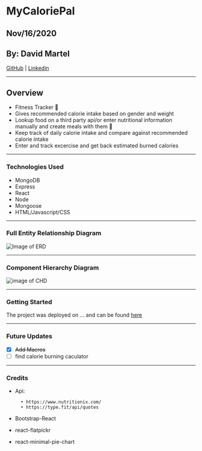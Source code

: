 # MyCaloriePal

## Nov/16/2020

## By: David Martel

[GitHub](https://github.com/davey4) | [Linkedin](https://www.linkedin.com/in/davey4/)

---

## Overview

- Fitness Tracker :muscle:
- Gives recommended calorie intake based on gender and weight
- Lookup food on a third party api/or enter nutritional information manually and create meals with them :pizza:
- Keep track of daily calorie intake and compare against recommended calorie intake
- Enter and track excercise and get back estimated burned calories

---

### Technologies Used

- MongoDB
- Express
- React
- Node
- Mongoose
- HTML/Javascript/CSS

---

### Full Entity Relationship Diagram

![Image of ERD](https://lucid.app/invitations/accept/851f77e9-7a46-4d3f-8341-8ae8ed007d82)

---

### Component Hierarchy Diagram

![image of CHD](https://lucid.app/publicSegments/view/cc0250a4-82ac-4977-9553-919c1ee8a648/image.png)

---

### Getting Started

The project was deployed on ... and can be found [here](...)

---

### Future Updates

- [x] ~~Add Macros~~
- [ ] find calorie burning caculator

---

### Credits

- Api:

        • https://www.nutritionix.com/
        • https://type.fit/api/quotes

- Bootstrap-React
- react-flatpickr
- react-minimal-pie-chart
